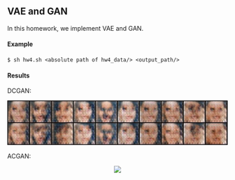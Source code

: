 ## VAE and GAN

In this homework, we implement VAE and GAN.

#### Example
```
$ sh hw4.sh <absolute path of hw4_data/> <output_path/>
```

#### Results
DCGAN:
<p align="center">
    <img src="ACGAN_2.gif" width="640"\>
</p>

ACGAN:
<p align="center">
    <img src="GAN_4.gif" width="640"\>
</p>
